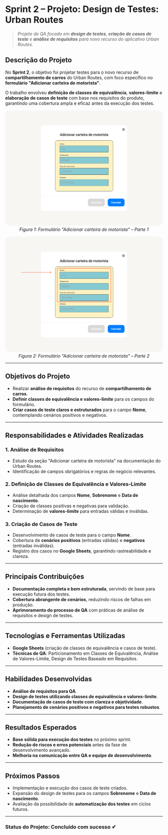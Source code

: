 # **Sprint 2 – Projeto: Design de Testes: Urban Routes**

> *Projeto de QA focado em **design de testes**, **criação de casos de teste** e **análise de requisitos** para novo recurso do aplicativo Urban Routes.*

## **Descrição do Projeto**
No **Sprint 2**, o objetivo foi projetar testes para o novo recurso de **compartilhamento de carros** do Urban Routes, com foco específico no **formulário "Adicionar carteira de motorista"**.  

O trabalho envolveu **definição de classes de equivalência**, **valores-limite** e **elaboração de casos de teste** com base nos requisitos do produto, garantindo uma cobertura ampla e eficaz antes da execução dos testes.  

<p align="center">
  <img src="https://github.com/Jheimys/assets/blob/master/sp2-form1.png" alt="Urban Routes - Formulário Adicionar Carteira de Motorista (Parte 1)" width="600"/>
  <br>
  <em>Figura 1: Formulário "Adicionar carteira de motorista" – Parte 1</em>
</p>

<p align="center">
  <img src="https://github.com/Jheimys/assets/blob/master/sp2-form2.png" alt="Urban Routes - Formulário Adicionar Carteira de Motorista (Parte 2)" width="600"/>
  <br>
  <em>Figura 2: Formulário "Adicionar carteira de motorista" – Parte 2</em>
</p>

---

## **Objetivos do Projeto**
- Realizar **análise de requisitos** do recurso de **compartilhamento de carros**.  
- **Definir classes de equivalência e valores-limite** para os campos do formulário.  
- **Criar casos de teste claros e estruturados** para o campo **Nome**, contemplando cenários positivos e negativos.  

---

## **Responsabilidades e Atividades Realizadas**
### **1. Análise de Requisitos**
- Estudo da seção "Adicionar carteira de motorista" na documentação do Urban Routes.  
- Identificação de campos obrigatórios e regras de negócio relevantes.  

### **2. Definição de Classes de Equivalência e Valores-Limite**
- Análise detalhada dos campos **Nome**, **Sobrenome** e **Data de nascimento**.  
- Criação de classes positivas e negativas para validação.  
- Determinação de **valores-limite** para entradas válidas e inválidas.  

### **3. Criação de Casos de Teste**
- Desenvolvimento de casos de teste para o campo **Nome**.  
- Cobertura de **cenários positivos** (entradas válidas) e **negativos** (entradas inválidas).  
- Registro dos casos no **Google Sheets**, garantindo rastreabilidade e clareza.  

---

## **Principais Contribuições**
- **Documentação completa e bem estruturada**, servindo de base para execução futura dos testes.  
- **Cobertura abrangente de cenários**, reduzindo riscos de falhas em produção.  
- **Aprimoramento do processo de QA** com práticas de análise de requisitos e design de testes.  

---

## **Tecnologias e Ferramentas Utilizadas**
- **Google Sheets** (criação de classes de equivalência e casos de teste).  
- **Técnicas de QA**: Particionamento em Classes de Equivalência, Análise de Valores-Limite, Design de Testes Baseado em Requisitos.  

---

## **Habilidades Desenvolvidas**
- **Análise de requisitos para QA**.  
- **Design de testes utilizando classes de equivalência e valores-limite**.  
- **Documentação de casos de teste com clareza e objetividade**.  
- **Planejamento de cenários positivos e negativos para testes robustos**.  

---

## **Resultados Esperados**
- **Base sólida para execução dos testes** no próximo sprint.  
- **Redução de riscos e erros potenciais** antes da fase de desenvolvimento avançado.  
- **Melhoria na comunicação entre QA e equipe de desenvolvimento**.  

---

## **Próximos Passos**
- Implementação e execução dos casos de teste criados.  
- Expansão do design de testes para os campos **Sobrenome** e **Data de nascimento**.  
- Avaliação da possibilidade de **automatização dos testes** em ciclos futuros.  

---

### **Status do Projeto:** Concluído com sucesso ✔
